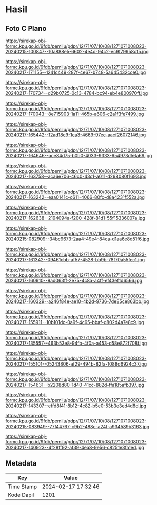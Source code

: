 # Hasil

## Foto C Plano

https://sirekap-obj-formc.kpu.go.id/9fdb/pemilu/pdpr/12/71/07/10/08/1271071008023-20240215-100847--10a888e5-6602-4e4d-94c2-ec9f79958cf5.jpg

https://sirekap-obj-formc.kpu.go.id/9fdb/pemilu/pdpr/12/71/07/10/08/1271071008023-20240217-171155--1241c449-287f-4e67-b748-5a645432cce0.jpg

https://sirekap-obj-formc.kpu.go.id/9fdb/pemilu/pdpr/12/71/07/10/08/1271071008023-20240217-170734--d29b0725-0c13-4784-bc94-eb4e800970ff.jpg

https://sirekap-obj-formc.kpu.go.id/9fdb/pemilu/pdpr/12/71/07/10/08/1271071008023-20240217-170043--8e715903-1a11-465b-a606-c2a1f3fe7499.jpg

https://sirekap-obj-formc.kpu.go.id/9fdb/pemilu/pdpr/12/71/07/10/08/1271071008023-20240217-165442--12ad18c9-1ca3-4669-97ec-aacf26072146.jpg

https://sirekap-obj-formc.kpu.go.id/9fdb/pemilu/pdpr/12/71/07/10/08/1271071008023-20240217-164646--ace84d75-b0b0-4033-9333-654973d56a69.jpg

https://sirekap-obj-formc.kpu.go.id/9fdb/pemilu/pdpr/12/71/07/10/08/1271071008023-20240217-163758--aca6e706-46c0-43c1-a011-d298080f1693.jpg

https://sirekap-obj-formc.kpu.go.id/9fdb/pemilu/pdpr/12/71/07/10/08/1271071008023-20240217-163242--eaa0141c-c611-4066-80fc-d8a4231f552a.jpg

https://sirekap-obj-formc.kpu.go.id/9fdb/pemilu/pdpr/12/71/07/10/08/1271071008023-20240217-162638--2194094a-f200-428f-81d1-55f15336007a.jpg

https://sirekap-obj-formc.kpu.go.id/9fdb/pemilu/pdpr/12/71/07/10/08/1271071008023-20240215-082909--34bc9673-2aa4-49e4-84ca-d1aa6e8d51f6.jpg

https://sirekap-obj-formc.kpu.go.id/9fdb/pemilu/pdpr/12/71/07/10/08/1271071008023-20240217-161342--09461cbb-af57-4528-bb9b-78f70a55fec1.jpg

https://sirekap-obj-formc.kpu.go.id/9fdb/pemilu/pdpr/12/71/07/10/08/1271071008023-20240217-160910--9ad063ff-2e75-4c8a-a4ff-ef43ef1d6566.jpg

https://sirekap-obj-formc.kpu.go.id/9fdb/pemilu/pdpr/12/71/07/10/08/1271071008023-20240217-160329--a246f84e-ae10-4b2d-9736-7de85ce863bb.jpg

https://sirekap-obj-formc.kpu.go.id/9fdb/pemilu/pdpr/12/71/07/10/08/1271071008023-20240217-155911--10b101dc-0a9f-4c95-bbaf-d802d4a7e8c9.jpg

https://sirekap-obj-formc.kpu.go.id/9fdb/pemilu/pdpr/12/71/07/10/08/1271071008023-20240217-135557--463b53e8-94fb-4f0a-a453-d58e872f708f.jpg

https://sirekap-obj-formc.kpu.go.id/9fdb/pemilu/pdpr/12/71/07/10/08/1271071008023-20240217-155101--05243806-af29-494b-82fa-1088d6924c37.jpg

https://sirekap-obj-formc.kpu.go.id/9fdb/pemilu/pdpr/12/71/07/10/08/1271071008023-20240217-154631--b2208d80-1d40-41cc-882d-ffa185afb397.jpg

https://sirekap-obj-formc.kpu.go.id/9fdb/pemilu/pdpr/12/71/07/10/08/1271071008023-20240217-143307--effd8f41-8b12-4c82-b5e0-53b3e3ed4d8d.jpg

https://sirekap-obj-formc.kpu.go.id/9fdb/pemilu/pdpr/12/71/07/10/08/1271071008023-20240215-083949--77f44767-c9b2-488c-a24f-a934589b3163.jpg

https://sirekap-obj-formc.kpu.go.id/9fdb/pemilu/pdpr/12/71/07/10/08/1271071008023-20240217-140923--4f28ff92-af39-4ea8-9e56-c8251e3fa1ed.jpg


## Metadata

| Key        | Value               |
| ---------- | ------------------- |
| Time Stamp | 2024-02-17 17:32:46 |
| Kode Dapil | 1201                |



